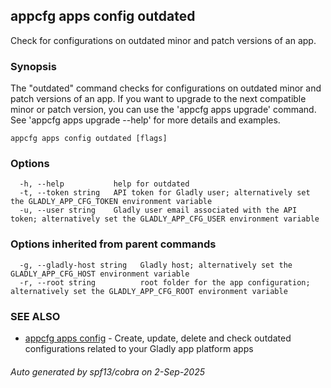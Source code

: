 ## appcfg apps config outdated

Check for configurations on outdated minor and patch versions of an app.

### Synopsis

The "outdated" command checks for configurations on outdated minor and patch versions of an app. If you want to upgrade to the next compatible minor or patch version, you can use the 'appcfg apps upgrade' command. 
See 'appcfg apps upgrade --help' for more details and examples.


```
appcfg apps config outdated [flags]
```

### Options

```
  -h, --help           help for outdated
  -t, --token string   API token for Gladly user; alternatively set the GLADLY_APP_CFG_TOKEN environment variable
  -u, --user string    Gladly user email associated with the API token; alternatively set the GLADLY_APP_CFG_USER environment variable
```

### Options inherited from parent commands

```
  -g, --gladly-host string   Gladly host; alternatively set the GLADLY_APP_CFG_HOST environment variable
  -r, --root string          root folder for the app configuration; alternatively set the GLADLY_APP_CFG_ROOT environment variable
```

### SEE ALSO

* [appcfg apps config](appcfg_apps_config.md)	 - Create, update, delete and check outdated configurations related to your Gladly app platform apps

###### Auto generated by spf13/cobra on 2-Sep-2025
